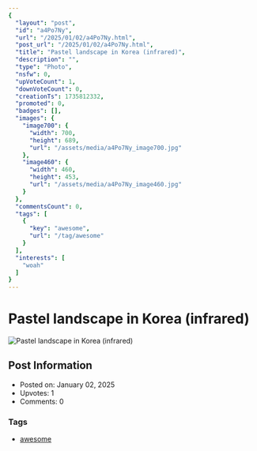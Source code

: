 ```yaml
---
{
  "layout": "post",
  "id": "a4Po7Ny",
  "url": "/2025/01/02/a4Po7Ny.html",
  "post_url": "/2025/01/02/a4Po7Ny.html",
  "title": "Pastel landscape in Korea (infrared)",
  "description": "",
  "type": "Photo",
  "nsfw": 0,
  "upVoteCount": 1,
  "downVoteCount": 0,
  "creationTs": 1735812332,
  "promoted": 0,
  "badges": [],
  "images": {
    "image700": {
      "width": 700,
      "height": 689,
      "url": "/assets/media/a4Po7Ny_image700.jpg"
    },
    "image460": {
      "width": 460,
      "height": 453,
      "url": "/assets/media/a4Po7Ny_image460.jpg"
    }
  },
  "commentsCount": 0,
  "tags": [
    {
      "key": "awesome",
      "url": "/tag/awesome"
    }
  ],
  "interests": [
    "woah"
  ]
}
---
```


# Pastel landscape in Korea (infrared)

![Pastel landscape in Korea (infrared)](/assets/media/a4Po7Ny_image700.jpg)

## Post Information

- Posted on: January 02, 2025
- Upvotes: 1
- Comments: 0

### Tags

- [awesome](/tag/awesome)
